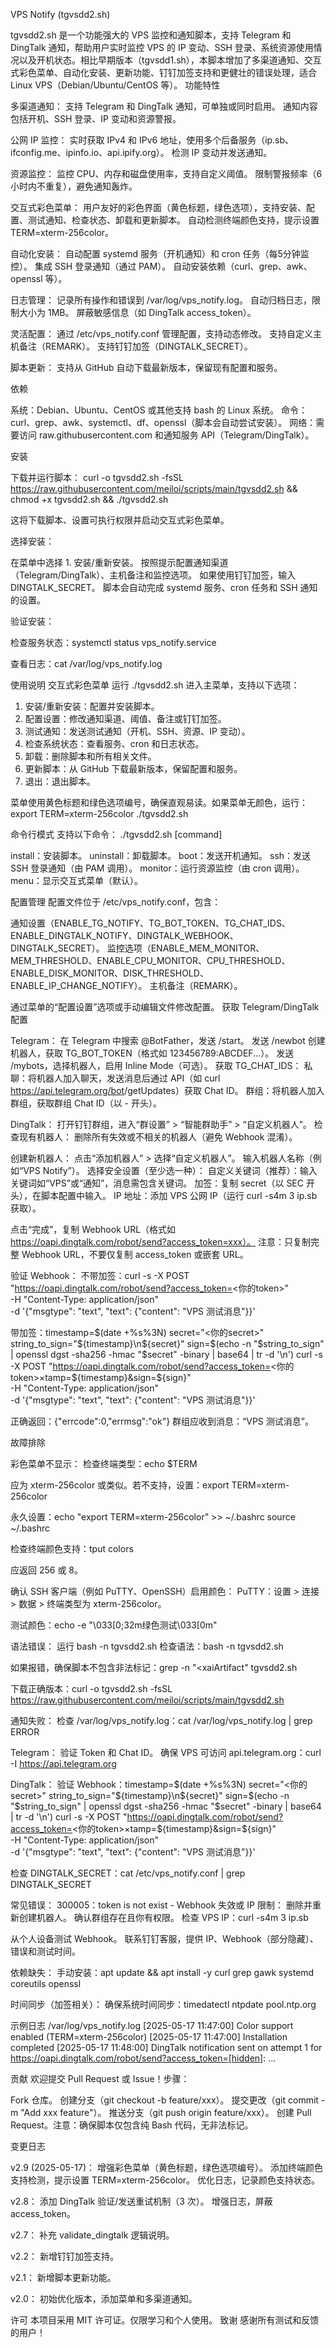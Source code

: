 VPS Notify (tgvsdd2.sh)

tgvsdd2.sh 是一个功能强大的 VPS 监控和通知脚本，支持 Telegram 和 DingTalk 通知，帮助用户实时监控 VPS 的 IP 变动、SSH 登录、系统资源使用情况以及开机状态。相比早期版本（tgvsdd1.sh），本脚本增加了多渠道通知、交互式彩色菜单、自动化安装、更新功能、钉钉加签支持和更健壮的错误处理，适合 Linux VPS（Debian/Ubuntu/CentOS 等）。
功能特性

多渠道通知：
支持 Telegram 和 DingTalk 通知，可单独或同时启用。
通知内容包括开机、SSH 登录、IP 变动和资源警报。


公网 IP 监控：
实时获取 IPv4 和 IPv6 地址，使用多个后备服务（ip.sb、ifconfig.me、ipinfo.io、api.ipify.org）。
检测 IP 变动并发送通知。


资源监控：
监控 CPU、内存和磁盘使用率，支持自定义阈值。
限制警报频率（6小时内不重复），避免通知轰炸。


交互式彩色菜单：
用户友好的彩色界面（黄色标题，绿色选项），支持安装、配置、测试通知、检查状态、卸载和更新脚本。
自动检测终端颜色支持，提示设置 TERM=xterm-256color。


自动化安装：
自动配置 systemd 服务（开机通知）和 cron 任务（每5分钟监控）。
集成 SSH 登录通知（通过 PAM）。
自动安装依赖（curl、grep、awk、openssl 等）。


日志管理：
记录所有操作和错误到 /var/log/vps_notify.log。
自动归档日志，限制大小为 1MB。
屏蔽敏感信息（如 DingTalk access_token）。


灵活配置：
通过 /etc/vps_notify.conf 管理配置，支持动态修改。
支持自定义主机备注（REMARK）。
支持钉钉加签（DINGTALK_SECRET）。


脚本更新：
支持从 GitHub 自动下载最新版本，保留现有配置和服务。



依赖

系统：Debian、Ubuntu、CentOS 或其他支持 bash 的 Linux 系统。
命令：curl、grep、awk、systemctl、df、openssl（脚本会自动尝试安装）。
网络：需要访问 raw.githubusercontent.com 和通知服务 API（Telegram/DingTalk）。

安装

下载并运行脚本：
curl -o tgvsdd2.sh -fsSL https://raw.githubusercontent.com/meiloi/scripts/main/tgvsdd2.sh && chmod +x tgvsdd2.sh && ./tgvsdd2.sh

这将下载脚本、设置可执行权限并启动交互式彩色菜单。

选择安装：

在菜单中选择 1. 安装/重新安装。
按照提示配置通知渠道（Telegram/DingTalk）、主机备注和监控选项。
如果使用钉钉加签，输入 DINGTALK_SECRET。
脚本会自动完成 systemd 服务、cron 任务和 SSH 通知的设置。


验证安装：

检查服务状态：systemctl status vps_notify.service


查看日志：cat /var/log/vps_notify.log





使用说明
交互式彩色菜单
运行 ./tgvsdd2.sh 进入主菜单，支持以下选项：

1. 安装/重新安装：配置并安装脚本。
2. 配置设置：修改通知渠道、阈值、备注或钉钉加签。
3. 测试通知：发送测试通知（开机、SSH、资源、IP 变动）。
4. 检查系统状态：查看服务、cron 和日志状态。
5. 卸载：删除脚本和所有相关文件。
6. 更新脚本：从 GitHub 下载最新版本，保留配置和服务。
0. 退出：退出脚本。

菜单使用黄色标题和绿色选项编号，确保直观易读。如果菜单无颜色，运行：
export TERM=xterm-256color
./tgvsdd2.sh

命令行模式
支持以下命令：
./tgvsdd2.sh [command]


install：安装脚本。
uninstall：卸载脚本。
boot：发送开机通知。
ssh：发送 SSH 登录通知（由 PAM 调用）。
monitor：运行资源监控（由 cron 调用）。
menu：显示交互式菜单（默认）。

配置管理
配置文件位于 /etc/vps_notify.conf，包含：

通知设置（ENABLE_TG_NOTIFY、TG_BOT_TOKEN、TG_CHAT_IDS、ENABLE_DINGTALK_NOTIFY、DINGTALK_WEBHOOK、DINGTALK_SECRET）。
监控选项（ENABLE_MEM_MONITOR、MEM_THRESHOLD、ENABLE_CPU_MONITOR、CPU_THRESHOLD、ENABLE_DISK_MONITOR、DISK_THRESHOLD、ENABLE_IP_CHANGE_NOTIFY）。
主机备注（REMARK）。

通过菜单的“配置设置”选项或手动编辑文件修改配置。
获取 Telegram/DingTalk 配置

Telegram：
在 Telegram 中搜索 @BotFather，发送 /start。
发送 /newbot 创建机器人，获取 TG_BOT_TOKEN（格式如 123456789:ABCDEF...）。
发送 /mybots，选择机器人，启用 Inline Mode（可选）。
获取 TG_CHAT_IDS：
私聊：将机器人加入聊天，发送消息后通过 API（如 curl https://api.telegram.org/bot<TOKEN>/getUpdates）获取 Chat ID。
群组：将机器人加入群组，获取群组 Chat ID（以 - 开头）。




DingTalk：
打开钉钉群组，进入“群设置” > “智能群助手” > “自定义机器人”。
检查现有机器人：
删除所有失效或不相关的机器人（避免 Webhook 混淆）。


创建新机器人：
点击“添加机器人” > 选择“自定义机器人”。
输入机器人名称（例如“VPS Notify”）。
选择安全设置（至少选一种）：
自定义关键词（推荐）：输入关键词如“VPS”或“通知”，消息需包含关键词。
加签：复制 secret（以 SEC 开头），在脚本配置中输入。
IP 地址：添加 VPS 公网 IP（运行 curl -s4m 3 ip.sb 获取）。


点击“完成”，复制 Webhook URL（格式如 https://oapi.dingtalk.com/robot/send?access_token=xxx）。
注意：只复制完整 Webhook URL，不要仅复制 access_token 或嵌套 URL。


验证 Webhook：
不带加签：curl -s -X POST "https://oapi.dingtalk.com/robot/send?access_token=<你的token>" \
    -H "Content-Type: application/json" \
    -d '{"msgtype": "text", "text": {"content": "VPS 测试消息"}}'


带加签：timestamp=$(date +%s%3N)
secret="<你的secret>"
string_to_sign="${timestamp}\n${secret}"
sign=$(echo -n "$string_to_sign" | openssl dgst -sha256 -hmac "$secret" -binary | base64 | tr -d '\n')
curl -s -X POST "https://oapi.dingtalk.com/robot/send?access_token=<你的token>×tamp=${timestamp}&sign=${sign}" \
    -H "Content-Type: application/json" \
    -d '{"msgtype": "text", "text": {"content": "VPS 测试消息"}}'


正确返回：{"errcode":0,"errmsg":"ok"}
群组应收到消息：“VPS 测试消息”。





故障排除

彩色菜单不显示：
检查终端类型：echo $TERM


应为 xterm-256color 或类似。若不支持，设置：export TERM=xterm-256color


永久设置：echo "export TERM=xterm-256color" >> ~/.bashrc
source ~/.bashrc




检查终端颜色支持：tput colors


应返回 256 或 8。


确认 SSH 客户端（例如 PuTTY、OpenSSH）启用颜色：
PuTTY：设置 > 连接 > 数据 > 终端类型为 xterm-256color。


测试颜色：echo -e "\033[0;32m绿色测试\033[0m"




语法错误：
运行 bash -n tgvsdd2.sh 检查语法：bash -n tgvsdd2.sh


如果报错，确保脚本不包含非法标记：grep -n "<xaiArtifact" tgvsdd2.sh


下载正确版本：curl -o tgvsdd2.sh -fsSL https://raw.githubusercontent.com/meiloi/scripts/main/tgvsdd2.sh




通知失败：
检查 /var/log/vps_notify.log：cat /var/log/vps_notify.log | grep ERROR


Telegram：
验证 Token 和 Chat ID。
确保 VPS 可访问 api.telegram.org：curl -I https://api.telegram.org




DingTalk：
验证 Webhook：timestamp=$(date +%s%3N)
secret="<你的secret>"
string_to_sign="${timestamp}\n${secret}"
sign=$(echo -n "$string_to_sign" | openssl dgst -sha256 -hmac "$secret" -binary | base64 | tr -d '\n')
curl -s -X POST "https://oapi.dingtalk.com/robot/send?access_token=<你的token>×tamp=${timestamp}&sign=${sign}" \
    -H "Content-Type: application/json" \
    -d '{"msgtype": "text", "text": {"content": "VPS 测试消息"}}'


检查 DINGTALK_SECRET：cat /etc/vps_notify.conf | grep DINGTALK_SECRET


常见错误：
300005：token is not exist - Webhook 失效或 IP 限制：
删除并重新创建机器人。
确认群组存在且你有权限。
检查 VPS IP：curl -s4m 3 ip.sb


从个人设备测试 Webhook。
联系钉钉客服，提供 IP、Webhook（部分隐藏）、错误和测试时间。








依赖缺失：
手动安装：apt update && apt install -y curl grep gawk systemd coreutils openssl




时间同步（加签相关）：
确保系统时间同步：timedatectl
ntpdate pool.ntp.org





示例日志
/var/log/vps_notify.log
[2025-05-17 11:47:00] Color support enabled (TERM=xterm-256color)
[2025-05-17 11:47:00] Installation completed
[2025-05-17 11:48:00] DingTalk notification sent on attempt 1 for https://oapi.dingtalk.com/robot/send?access_token=[hidden]: ...

贡献
欢迎提交 Pull Request 或 Issue！步骤：

Fork 仓库。
创建分支（git checkout -b feature/xxx）。
提交更改（git commit -m "Add xxx feature"）。
推送分支（git push origin feature/xxx）。
创建 Pull Request。注意：确保脚本仅包含纯 Bash 代码，无非法标记。

变更日志

v2.9 (2025-05-17)：
增强彩色菜单（黄色标题，绿色选项编号）。
添加终端颜色支持检测，提示设置 TERM=xterm-256color。
优化日志，记录颜色支持状态。


v2.8：
添加 DingTalk 验证/发送重试机制（3 次）。
增强日志，屏蔽 access_token。


v2.7：
补充 validate_dingtalk 逻辑说明。


v2.2：
新增钉钉加签支持。


v2.1：
新增脚本更新功能。


v2.0：
初始优化版本，添加菜单和多渠道通知。



许可
本项目采用 MIT 许可证。仅限学习和个人使用。
致谢
感谢所有测试和反馈的用户！
